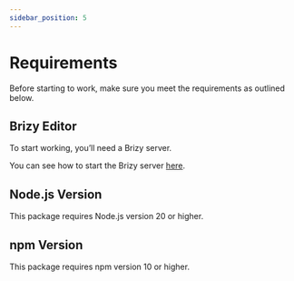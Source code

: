 ```yaml
---
sidebar_position: 5
---
```


# Requirements

Before starting to work, make sure you meet the requirements as outlined below.

## Brizy Editor

To start working, you’ll need a Brizy server.

You can see how to start the Brizy server [here](https://github.com/EasyBrizy/Brizy-Local-Editor/blob/master/packages/core/docs/cdn.MD).

## Node.js Version

This package requires Node.js version 20 or higher.

## npm Version

This package requires npm version 10 or higher.
